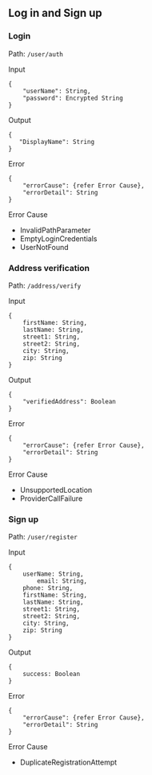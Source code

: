 ## Log in and Sign up

### Login

Path: `/user/auth`

Input
```
{
    "userName": String,
    "password": Encrypted String	
}
```

Output
```
{	
   "DisplayName": String
}
```

Error
```
{
    "errorCause": {refer Error Cause},
    "errorDetail": String
}
```

Error Cause  
* InvalidPathParameter
* EmptyLoginCredentials
* UserNotFound

### Address verification

Path: `/address/verify`

Input
```
{
	firstName: String,
	lastName: String,
	street1: String,
	street2: String,
	city: String,
	zip: String
}
```

Output
```
{
	"verifiedAddress": Boolean
}
```

Error
```
{
	"errorCause": {refer Error Cause},
	"errorDetail": String
}

```

Error Cause  
* UnsupportedLocation
* ProviderCallFailure

### Sign up

Path: `/user/register`

Input
```
{
	userName: String,
        email: String,
	phone: String,
	firstName: String,
	lastName: String,
	street1: String,
	street2: String,
	city: String,
	zip: String
}
```

Output
```
{
	success: Boolean
}
```

Error
```
{
	"errorCause": {refer Error Cause},
	"errorDetail": String
}

```

Error Cause  
* DuplicateRegistrationAttempt

